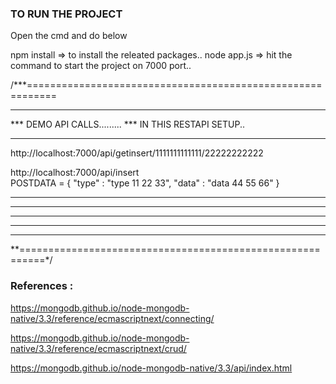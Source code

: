 ### TO RUN THE PROJECT 
Open the cmd and do below

npm install => to install the releated packages..
node app.js => hit the command to start the project on 7000 port..


/***===========================================================
***	
*** DEMO API CALLS......... 
*** IN THIS RESTAPI SETUP..
***

 http://localhost:7000/api/getinsert/1111111111111/22222222222

 http://localhost:7000/api/insert     	
 POSTDATA = { "type" : "type 11 22 33", "data" : "data 44 55 66" }

 ***
 ***
 ***
 ***
 ***
 **==========================================================*/

### References :

https://mongodb.github.io/node-mongodb-native/3.3/reference/ecmascriptnext/connecting/

https://mongodb.github.io/node-mongodb-native/3.3/reference/ecmascriptnext/crud/

https://mongodb.github.io/node-mongodb-native/3.3/api/index.html



